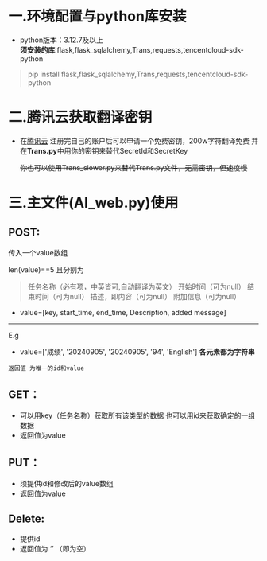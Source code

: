

# 一.环境配置与python库安装

- python版本：3.12.7及以上  
  **须安装的库**:flask,flask_sqlalchemy,Trans,requests,tencentcloud-sdk-python

> pip install flask,flask_sqlalchemy,Trans,requests,tencentcloud-sdk-python

# 二.腾讯云获取翻译密钥

- 在[腾讯云](https://console.cloud.tencent.com/cam/capi)
  注册完自己的账户后可以申请一个免费密钥，200w字符翻译免费
  并在**Trans.py**中用你的密钥来替代SecretId和SecretKey
  
  ~~你也可以使用Trans_slower.py来替代Trans.py文件，无需密钥，但速度慢~~

# 三.主文件(AI_web.py)使用

## POST:

传入一个value数组

len(value)==5 且分别为

> 任务名称（必有项，中英皆可,自动翻译为英文）
> 开始时间（可为null）
> 结束时间（可为null）
> 描述，即内容（可为null）
> 附加信息（可为null）

- value=[key, start_time, end_time, Description, added message]

---

E.g

- value=['成绩', '20240905', '20240905', '94', 'English']
  **各元素都为字符串**

```
返回值 为唯一的id和value
```

## GET：



- 可以用key（任务名称）获取所有该类型的数据
  也可以用id来获取确定的一组数据
- 返回值为value


## PUT：


- 须提供id和修改后的value数组
- 返回值为value



## Delete:

- 提供id
- 返回值为 ‘’ （即为空）
